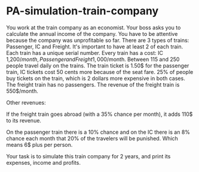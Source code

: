 # PA-simulation-train-company
You work at the train company as an economist. Your boss asks you to calculate the annual income of the company. You have to be attentive because the company was unprofitable so far. There are 3 types of trains: Passenger, IC and Freight. It's important to have at least 2 of each train. Each train has a unique serial number. Every train has a cost: IC 1,200$/month, Passenger and Freight 1,000$/month. Between 115 and 250 people travel daily on the trains. The train ticket is 1.50$ for the passenger train, IC tickets cost 50 cents more because of the seat fare. 25% of people buy tickets on the train, which is 2 dollars more expensive in both cases. The freight train has no passengers. The revenue of the freight train is 550$/month. 

Other revenues:

If the freight train goes abroad (with a 35% chance per month), it adds 110$ to its revenue.

On the passenger train there is a 10% chance and on the IC there is an 8% chance each month that 20% of the travelers will be punished. Which means 6$ plus per person.

Your task is to simulate this train company for 2 years, and print its expenses, income and profits.
